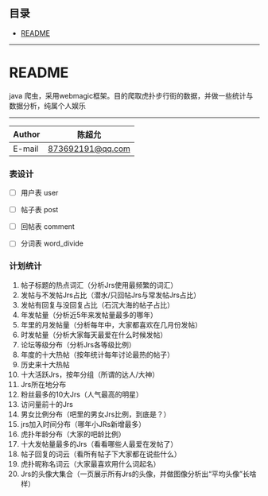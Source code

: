 ## 目录
* [README](#README)

****

README
===========================
java 爬虫，采用webmagic框架。目的爬取虎扑步行街的数据，并做一些统计与数据分析，纯属个人娱乐

****
|Author|陈超允|
|---|---
|E-mail|873692191@qq.com

### 表设计

- [ ] 用户表 user

- [ ] 帖子表 post

- [ ] 回帖表 comment

- [ ] 分词表 word_divide


### **计划统计**

1. 帖子标题的热点词汇（分析Jrs使用最频繁的词汇）
2. 发帖与不发帖Jrs占比（潜水/只回帖Jrs与常发帖Jrs占比）
3. 发帖有回复与没回复占比（石沉大海的帖子占比）
4. 年发帖量（分析近5年来发帖量最多的哪年）
5. 年里的月发帖量（分析每年中，大家都喜欢在几月份发帖）
6. 时发帖量（分析大家每天最爱在什么时候发帖）
7. 论坛等级分布（分析Jrs各等级比例）
8. 年度的十大热帖（按年统计每年讨论最热的帖子）
9. 历史来十大热帖
10. 十大活跃Jrs，按年分组（所谓的达人/大神）
11. Jrs所在地分布
12. 粉丝最多的10大Jrs（人气最高的明星）
13. 访问量前十的Jrs
14. 男女比例分布（吧里的男女Jrs比例，到底是？）
15. jrs加入时间分布（哪年小JRs新增最多）
16. 虎扑年龄分布（大家的吧龄比例）
17. 十大发帖量最多的Jrs（看看哪些人最爱在发帖了）
18. 帖子回复的词云（看所有帖子下大家都在说些什么）
19. 虎扑昵称名词云（大家最喜欢用什么词起名）
20. Jrs的头像大集合（一页展示所有Jrs的头像，并做图像分析出“平均头像”长啥样）